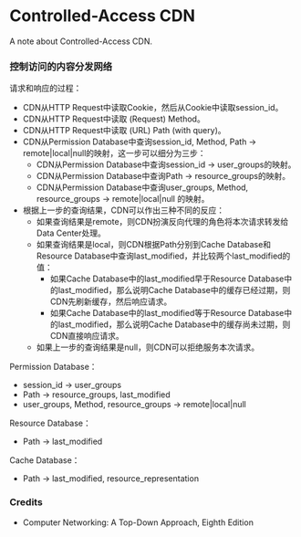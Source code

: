 # Controlled-Access CDN
A note about Controlled-Access CDN.

### 控制访问的内容分发网络

请求和响应的过程：
- CDN从HTTP Request中读取Cookie，然后从Cookie中读取session_id。
- CDN从HTTP Request中读取 (Request) Method。
- CDN从HTTP Request中读取 (URL) Path (with query)。
- CDN从Permission Database中查询session_id, Method, Path -> remote|local|null的映射，这一步可以细分为三步：
  - CDN从Permission Database中查询session_id -> user_groups的映射。
  - CDN从Permission Database中查询Path -> resource_groups的映射。
  - CDN从Permission Database中查询user_groups, Method, resource_groups -> remote|local|null 的映射。
- 根据上一步的查询结果，CDN可以作出三种不同的反应：
  - 如果查询结果是remote，则CDN扮演反向代理的角色将本次请求转发给Data Center处理。
  - 如果查询结果是local，则CDN根据Path分别到Cache Database和Resource Database中查询last_modified，并比较两个last_modified的值：
    - 如果Cache Database中的last_modified早于Resource Database中的last_modified，那么说明Cache Database中的缓存已经过期，则CDN先刷新缓存，然后响应请求。
    - 如果Cache Database中的last_modified等于Resource Database中的last_modified，那么说明Cache Database中的缓存尚未过期，则CDN直接响应请求。
  - 如果上一步的查询结果是null，则CDN可以拒绝服务本次请求。

Permission Database：
- session_id -> user_groups
- Path -> resource_groups, last_modified
- user_groups, Method, resource_groups -> remote|local|null

Resource Database：
- Path -> last_modified

Cache Database：
- Path -> last_modified, resource_representation

### Credits
- Computer Networking: A Top-Down Approach, Eighth Edition
